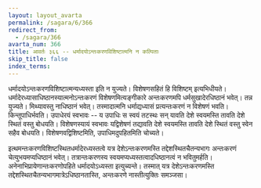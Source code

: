 ```yaml
---
layout: layout_avarta
permalink: /sagara/6/366
redirect_from:
  - /sagara/366
avarta_num: 366
title: आवर्तः ३६६ -- धर्मादयोऽन्तःकरणविशिष्टात्मनि न कल्पिताः
skip_title: false
index_terms: 
---
```


धर्मादयोऽन्तःकरणविशिष्टात्मन्यध्यस्ता इति न युज्यते। विशेषणसहितं हि विशिष्टम् इत्यभिधीयते। धर्मादेरध्यासाधिष्ठानस्यात्मनोऽन्तःकरणं
विशेषणमित्यङ्गीकारे अन्तःकरणमपि धर्मसुखादेरधिष्ठानं भवेत्। तन्न युज्यते।
मिथ्यावस्तु नाधिष्ठानं भवेत्। तस्मादात्मनि धर्माद्यध्यासं प्रत्यन्तःकरणं न
विशेषणं भवति। किन्तूपाधिर्भवति। उपाधेरयं स्वभावः --
य उपाधिः स
स्वयं तटस्थः सन् यावति देशे स्वयमस्ति तावति देशे स्थितं वस्तु बोधयति।
विशेषणस्यायं स्वभावः यद्विशेषणं तद्यावति देशे स्वयमस्ति तावति
देशे स्थितं वस्तु स्वेन सहैव बोधयति। विशेषणवद्विशिष्टमिति, उपाधिमदुपहितमिति चोच्यते।

इत्थमन्तःकरणविशिष्टस्थितधर्मादेरध्यस्तत्वे यत्र देशेऽन्तःकरणमस्ति
तद्देशस्थितचैतन्यभागः अन्तःकरणं चेत्युभयमप्यधिष्ठानं भवेत्।
तत्रान्तःकरणस्य स्वयमप्यध्यस्तत्वादधिष्ठानत्वं न भवितुमर्हति। अनेनाभिप्रायेणान्तःकरणोपहिते धर्मादयोऽध्यस्ता इत्युच्यन्ते। तस्मात् यत्र देशेऽन्तःकरणमस्ति
तद्देशस्थितचैतन्यभागमात्रेऽधिष्ठानतास्ति, अन्तःकरणे नास्तीत्युक्तिः समञ्जसा।
